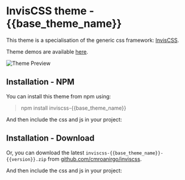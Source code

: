 # InvisCSS theme - {{base_theme_name}}

This theme is a specialisation of the generic css framework: [InvisCSS](https://github.com/cmroanirgo/inviscss).

Theme demos are available [here](https://cmroanirgo.github.io/inviscss/demo/themes.html).

![Theme Preview](https://cmroanirgo.github.io/inviscss/demo/images/{{base_theme_name}}-preview.png)


## Installation - NPM

You can install this theme from npm using:
> npm install inviscss-{{base_theme_name}}

And then include the css and js in your project:

> <link rel="stylesheet" href="node_modules/inviscss-{{base_theme_name}}/css/inviscss-{{base_theme_name}}.min.css" media="all" type="text/css" />
> <script src="node_modules/inviscss-{{base_theme_name}}/js/inviscss.min.js" type="text/javascript"></script>


## Installation - Download

<p>Or, you can download the latest <code>inviscss-{{base_theme_name}}-{{version}}.zip</code> from <a href="https://github.com/cmroanirgo/inviscss/releases/latest"><i class="fa fa-github"></i> github.com/cmroanirgo/inviscss</a>.</p>

And then include the css and js in your project:

> <link rel="stylesheet" href="css/inviscss-{{base_theme_name}}.min.css" media="all" type="text/css" />
> <script src="js/inviscss.min.js" type="text/javascript"></script>


